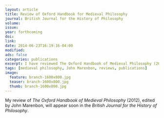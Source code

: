 ```yaml
---
layout: article
title: Review of Oxford Handbook for Medieval Philosophy
journal: British Journal for the History of Philosophy
volume: 
issue: 
year: forthcoming
doi: 
link: 
date: 2014-06-23T16:19:16-04:00
modified:
ads: false
categories: publications
excerpt: I have reviewed The Oxford Handbook of Medieval Philosophy (2012), edited by John Marenbon.
tags: [medieval philosophy, John Marenbon, reviews, publications]
image:
  feature: branch-1600x800.jpg 
  teaser: branch-1600x800.jpg
  thumb: branch-1600x800.jpg
---
```


My review of _The Oxford Handbook of Medieval Philosophy_ (2012), edited by John Marenbon, will appear soon in the _British Journal for the History of Philosophy_.
